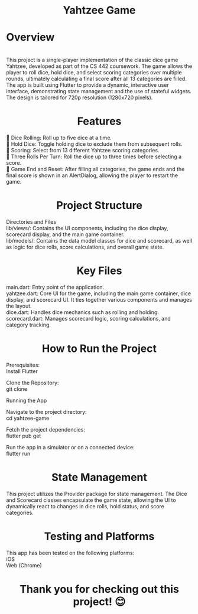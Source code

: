       
<div align="center"> <h1> Yahtzee Game </h1> </div>
  
<div> <h1> Overview </h1> </div>
</br>This project is a single-player implementation of the classic dice game Yahtzee, developed as part of the CS 442 coursework. The game allows the player to roll dice, hold dice, and select scoring categories over multiple rounds, ultimately calculating a final score after all 13 categories are filled. </br>
The app is built using Flutter to provide a dynamic, interactive user interface, demonstrating state management and the use of stateful widgets. The design is tailored for 720p resolution (1280x720 pixels).
  
<div align="center"> <h1> Features </h1> </div>
🎲 Dice Rolling: Roll up to five dice at a time.</br>
🎯 Hold Dice: Toggle holding dice to exclude them from subsequent rolls.</br>
📝 Scoring: Select from 13 different Yahtzee scoring categories.</br>
🔄 Three Rolls Per Turn: Roll the dice up to three times before selecting a score.</br>
🎉 Game End and Reset: After filling all categories, the game ends and the final score is shown in an AlertDialog, allowing the player to restart the game.</br>

<div align="center"> <h1> Project Structure </h1> </div>

Directories and Files</br>
lib/views/: Contains the UI components, including the dice display, scorecard display, and the main game container.</br>
lib/models/: Contains the data model classes for dice and scorecard, as well as logic for dice rolls, score calculations, and overall game state.</br>

<div align="center"> <h1> Key Files </h1> </div>
main.dart: Entry point of the application.</br>
yahtzee.dart: Core UI for the game, including the main game container, dice display, and scorecard UI. It ties together various components and manages the layout.</br>
dice.dart: Handles dice mechanics such as rolling and holding.</br>
scorecard.dart: Manages scorecard logic, scoring calculations, and category tracking.</br>

<div align="center"> <h1> How to Run the Project </h1> </div>

Prerequisites:</br>
Install Flutter

Clone the Repository: </br>
git clone <repository-url> 

Running the App</br>

Navigate to the project directory:</br>
cd yahtzee-game

Fetch the project dependencies:</br>
flutter pub get

Run the app in a simulator or on a connected device:</br>
flutter run

<div align="center"> <h1> State Management </h1> </div>
This project utilizes the Provider package for state management. The Dice and Scorecard classes encapsulate the game state, allowing the UI to dynamically react to changes in dice rolls, hold status, and score categories.

<div align="center"> <h1> Testing and Platforms </h1> </div>

This app has been tested on the following platforms: </br>
iOS </br>
Web (Chrome) </br>


<div align="center"> <h1>Thank you for checking out this project! 😊  </h1> </div>
